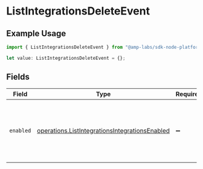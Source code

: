 # ListIntegrationsDeleteEvent

## Example Usage

```typescript
import { ListIntegrationsDeleteEvent } from "@amp-labs/sdk-node-platform/models/operations";

let value: ListIntegrationsDeleteEvent = {};
```

## Fields

| Field                                                                                                            | Type                                                                                                             | Required                                                                                                         | Description                                                                                                      |
| ---------------------------------------------------------------------------------------------------------------- | ---------------------------------------------------------------------------------------------------------------- | ---------------------------------------------------------------------------------------------------------------- | ---------------------------------------------------------------------------------------------------------------- |
| `enabled`                                                                                                        | [operations.ListIntegrationsIntegrationsEnabled](../../models/operations/listintegrationsintegrationsenabled.md) | :heavy_minus_sign:                                                                                               | If always, the integration will subscribe to delete events by default.                                           |